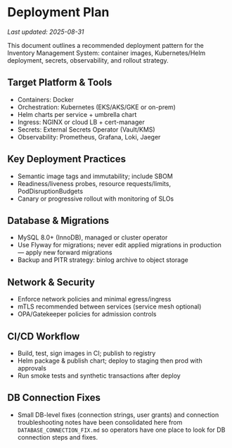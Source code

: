 # Deployment Plan

_Last updated: 2025-08-31_

This document outlines a recommended deployment pattern for the Inventory Management System: container images, Kubernetes/Helm deployment, secrets, observability, and rollout strategy.

## Target Platform & Tools

- Containers: Docker
- Orchestration: Kubernetes (EKS/AKS/GKE or on-prem)
- Helm charts per service + umbrella chart
- Ingress: NGINX or cloud LB + cert-manager
- Secrets: External Secrets Operator (Vault/KMS)
- Observability: Prometheus, Grafana, Loki, Jaeger

## Key Deployment Practices

- Semantic image tags and immutability; include SBOM
- Readiness/liveness probes, resource requests/limits, PodDisruptionBudgets
- Canary or progressive rollout with monitoring of SLOs

## Database & Migrations

- MySQL 8.0+ (InnoDB), managed or cluster operator
- Use Flyway for migrations; never edit applied migrations in production — apply new forward migrations
- Backup and PITR strategy: binlog archive to object storage

## Network & Security

- Enforce network policies and minimal egress/ingress
- mTLS recommended between services (service mesh optional)
- OPA/Gatekeeper policies for admission controls

## CI/CD Workflow

- Build, test, sign images in CI; publish to registry
- Helm package & publish chart; deploy to staging then prod with approvals
- Run smoke tests and synthetic transactions after deploy

## DB Connection Fixes

- Small DB-level fixes (connection strings, user grants) and connection troubleshooting notes have been consolidated here from `DATABASE_CONNECTION_FIX.md` so operators have one place to look for DB connection steps and fixes.

